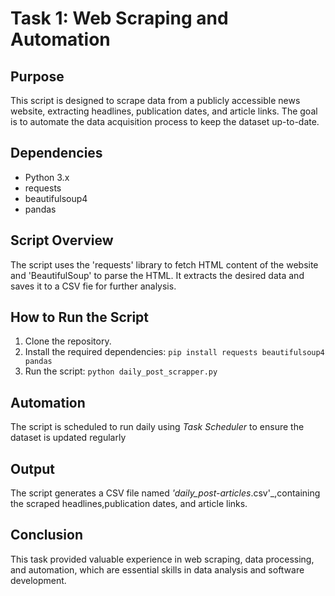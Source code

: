 # **Task 1: Web Scraping and Automation**

## Purpose
  This script is designed to scrape data from a publicly
  accessible news website, extracting headlines, publication dates,
  and article links. The goal is to automate the data acquisition process
  to keep the dataset up-to-date.
  
## Dependencies
- Python 3.x
- requests
- beautifulsoup4
- pandas

## Script Overview
 The script uses the 'requests' library to fetch HTML content of the website
 and 'BeautifulSoup' to parse the HTML. It extracts the desired data and saves it
 to a CSV fie for further analysis.

## How to Run the Script
1. Clone the repository.
2. Install the required dependencies:
   `pip install requests beautifulsoup4 pandas`
3. Run the script:
  `python daily_post_scrapper.py`

## Automation
 The script is scheduled to run daily using _Task Scheduler_
 to ensure the dataset is updated regularly
 
## Output
The script generates a CSV file named
_'daily_post-articles_<timestamp>.csv'_,containing the scraped
headlines,publication dates, and article links.

## Conclusion
 This task provided valuable experience in web scraping, data processing,
 and automation, which are essential skills in data analysis and
 software development.
 